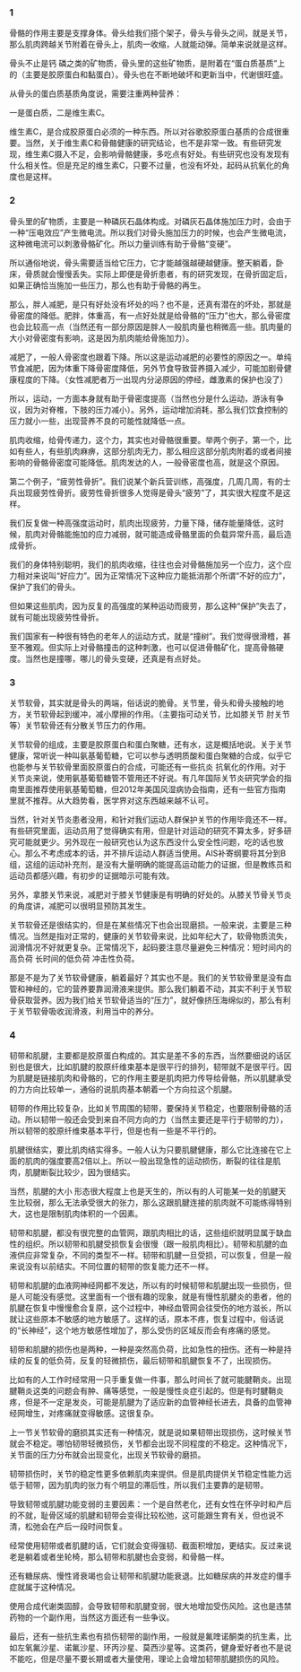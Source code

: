 ### 1

骨骼的作用主要是支撑身体。骨头给我们搭个架子，骨头与骨头之间，就是关节，那么肌肉跨越关节附着在骨头上，肌肉一收缩，人就能动弹。简单来说就是这样。

骨头不止是钙 磷之类的矿物质，骨头里的这些矿物质，是附着在“蛋白质基质”上的（主要是胶原蛋白和黏蛋白）。骨头也在不断地破坏和更新当中，代谢很旺盛。

从骨头的蛋白质基质角度说，需要注重两种营养：

一是蛋白质，二是维生素C。

维生素C，是合成胶原蛋白必须的一种东西。所以对谷歌胶原蛋白基质的合成很重要。当然，关于维生素C和骨骼健康的研究结论，也不是非常一致。有些研究发现，维生素C摄入不足，会影响骨骼健康，多吃点有好处。有些研究也没有发现有什么相关性。但是充足的维生素C，只要不过量，也没有坏处，起码从抗氧化的角度也是这样。

### 2

骨头里的矿物质，主要是一种磷灰石晶体构成。对磷灰石晶体施加压力时，会由于一种“压电效应”产生微电流。所以我们对骨头施加压力的时候，也会产生微电流，这种微电流可以刺激骨骼矿化。所以力量训练有助于骨骼“变硬”。

所以通俗地说，骨头需要适当给它压力，它才能越强越硬越健康。整天躺着，卧床，骨质就会慢慢丢失。实际上即便是骨折患者，有的研究发现，在骨折固定后，如果正确恰当施加一些压力，那么也有助于骨骼的再生。

那么，胖人减肥，是只有好处没有坏处的吗？也不是，还真有潜在的坏处，那就是骨密度的降低。肥胖，体重高，有一点好处就是给骨骼的“压力”也大，那么骨密度也会比较高一点（当然还有一部分原因是胖人一般肌肉量也稍微高一些。肌肉量的大小对骨密度有影响，这是因为肌肉能给骨施加力）。

减肥了，一般人骨密度也跟着下降。所以这是运动减肥的必要性的原因之一。单纯节食减肥，因为体重下降骨密度降低，另外节食导致营养摄入减少，可能加剧骨健康程度的下降。（女性减肥者万一出现内分泌原因的停经，雌激素的保护也没了）

所以，运动，一方面本身就有助于骨密度提高（当然也分是什么运动，游泳有争议，因为对脊椎，下肢的压力减小）。另外，运动增加消耗，那么我们饮食控制的压力就小一些，出现营养不良的可能性就降低一点。

肌肉收缩，给骨传递力，这个力，其实也对骨骼很重要。举两个例子，第一个，比如有些人，有些肌肉麻痹，这部分肌肉无力，那么相应这部分肌肉附着的或者间接影响的骨骼骨密度可能降低。肌肉发达的人，一般骨密度也高，就是这个原因。

第二个例子，“疲劳性骨折”。我们说某个新兵营训练，高强度，几周几周，有的士兵出现疲劳性骨折。疲劳性骨折很多人觉得是骨头“疲劳”了，其实很大程度不是这样。

我们反复做一种高强度运动时，肌肉出现疲劳，力量下降，储存能量降低，这时候，肌肉对骨骼能施加的应力减弱，就可能造成骨骼里面的负载异常升高，最后造成骨折。

我们的身体特别聪明，我们的肌肉收缩，往往也会对骨骼施加另一个应力，这个应力相对来说叫“好应力”。因为正常情况下这种应力能抵消那个所谓“不好的应力”，保护了我们的骨头。

但如果这些肌肉，因为反复的高强度的某种运动而疲劳，那么这种“保护”失去了，就有可能出现疲劳性骨折。

我们国家有一种很有特色的老年人的运动方式，就是“撞树”。我们觉得很滑稽，甚至不雅观。但实际上对骨骼撞击的这种刺激，也可以促进骨骼矿化，提高骨骼硬度。当然也是撞哪，哪儿的骨头变硬，还真是有点好处。

### 3

关节软骨，其实就是骨头的两端，俗话说的脆骨。关节里，骨头和骨头接触的地方，关节软骨起到缓冲，减小摩擦的作用。（主要指可动关节，比如膝关节 肘关节等）关节软骨还有分散关节压力的作用。

关节软骨的组成，主要是胶原蛋白和蛋白聚糖，还有水，这是概括地说。关于关节健康，常听说一种叫氨基葡萄糖，它可以参与透明质酸和蛋白聚糖的合成，似乎它也能参与关节软骨里面胶原蛋白的合成，可能还有一些抗炎 抗氧化的作用。对于关节炎来说，使用氨基葡萄糖管不管用还不好说。有几年国际关节炎研究学会的指南里面推荐使用氨基葡萄糖，但2012年美国风湿病协会指南，还有一些官方指南里就不推荐。从大趋势看，医学界对这东西越来越不认可。

当然，针对关节炎患者没用，和针对我们运动人群保护关节的作用毕竟还不一样。有些研究里面，运动员用了觉得确实有用，但是针对运动的研究不算太多，好多研究可能就更少。另外现在一般研究也认为这东西没什么安全性问题，吃的话也放心。那么不考虑成本的话，并不排斥运动人群适当使用。AIS补寄纲要将其分到B组，这组的运动补充剂，是没有大量明确的能提高运动能力的证据，但是教练员和运动员都感兴趣，有初步的证据暗示可能有效。

另外，拿膝关节来说，减肥对于膝关节健康是有明确的好处的。从膝关节骨关节炎的角度讲，减肥可以很明显预防其发生。

关节软骨还是很结实的，但是在某些情况下也会出现磨损。一般来说，主要是三种情况。当然是指对正常的，健康的关节软骨来说，比如年纪大了，软骨物质流失，润滑情况不好就更复杂。正常情况下，起码要注意尽量避免三种情况：短时间内的高负荷 长时间的低负荷 冲击性负荷。

那是不是为了关节软骨健康，躺着最好？其实也不是。我们的关节软骨里是没有血管和神经的，它的营养要靠润滑液来提供。那么我们躺着不动，其实不利于关节软骨获取营养。因为我们给关节软骨适当的“压力”，就好像挤压海绵似的，那么有利于关节软骨吸收润滑液，利用当中的养分。

### 4

韧带和肌腱，主要都是胶原蛋白构成的。其实是差不多的东西，当然要细说的话区别也是很大，比如肌腱的胶原纤维束基本是很平行的排列，韧带就不是很平行。因为肌腱是链接肌肉和骨骼的，它的作用主要是肌肉把力传导给骨骼，所以肌腱承受的力方向比较单一，通俗的说肌肉基本朝着一个方向拉这个肌腱。

韧带的作用比较复杂，比如关节周围的韧带，要保持关节稳定，也要限制骨骼的活动。所以韧带一般还会受到来自不同方向的力（当然主要还是平行于韧带的力），所以韧带的胶原纤维束基本平行，但是也有一些是不平行的。

肌腱很结实，要比肌肉结实得多。一般人认为只要肌腱健康，那么它比连接在它上面的肌肉的强度要高2倍以上。所以一般出现急性的运动损伤，断裂的往往是肌肉，肌腱断裂比较少，因为很结实。

当然，肌腱的大小 形态很大程度上也是天生的，所以有的人可能某一处的肌腱天生比较弱，那么无法承受很大的张力，那么这跟肌腱连接的肌肉就不可能练得特别大，这也是限制肌肉体积的一个因素。

韧带和肌腱，都没有很完整的血管网，跟肌肉相比的话，这些组织就明显属于缺血性的组织。所以韧带和肌腱受损恢复会很慢（跟一般肌肉相比）。韧带和肌腱的血液供应非常复杂，不同的类型不一样。韧带和肌腱一旦受损，可以恢复，但是一般来说没有以前结实。不同位置的韧带的恢复能力还不一样。

韧带和肌腱的血液网神经网都不发达，所以有的时候韧带和肌腱出现一些损伤，但是人可能没有感觉。这里面有一个很有趣的现象，就是有慢性肌腱炎的患者，他的肌腱在恢复中慢慢愈合复原，这个过程中，神经血管网会往受伤的地方滋长，所以就让这些原本不敏感的地方敏感了。这样的话，原本不疼，恢复过程中，俗话说的“长神经”，这个地方敏感性增加了，那么受伤的区域反而会有疼痛的感觉。

韧带和肌腱的损伤也是两种，一种是突然高负荷，比如急性的扭伤。还有一种是持续的反复的低负荷，反复的轻微损伤，最后韧带和肌腱恢复不了，出现损伤。

比如有的人工作时经常用一只手重复做一件事，那么时间长了就可能腱鞘炎。出现腱鞘炎这类的问题会有肿、痛等感觉，一般是慢性炎症引起的。但是有时腱鞘炎疼，但是不一定是发炎，可能是肌腱为了适应新的血管神经长进去，具备的血管神经网增生，对疼痛就变得敏感。这很复杂。

上一节关节软骨的磨损其实还有一种情况，就是说如果韧带出现损伤，这时候关节就会不稳定。哪怕韧带轻微损伤，关节都会出现不同程度的不稳定。这种情况下，关节面的压力分布就会出现变化，出现关节软骨的磨损。

韧带损伤时，关节的稳定性更多依赖肌肉来提供。但是肌肉提供关节稳定性能力远低于韧带，因为肌肉的张力有个明显的滞后性，所以我们主要靠的是韧带。

导致韧带或肌腱功能变弱的主要因素：一个是自然老化，还有女性在怀孕时和产后的不就，耻骨区域的肌腱和韧带会变得比较松弛，这可能跟生育有关，但也说不清，松弛会在产后一段时间恢复。

经常使用韧带或者肌腱的话，它们就会变得强韧、截面积增加，更结实。反过来说老是躺着或者坐轮椅，那么韧带和肌腱也会变弱，和骨骼一样。

还有糖尿病、慢性肾衰竭也会让韧带和肌腱功能衰退。比如糖尿病的并发症的僵手症就属于这种情况。

使用合成代谢类固醇，会导致韧带和肌腱变弱，很大地增加受伤风险。这也是违禁药物的一个副作用，当然这方面还有一些争议。

最后，还有一些抗生素也有损伤韧带的副作用，一般就是氟喹诺酮类的抗生素，比如左氧氟沙星、诺氟沙星、环丙沙星、莫西沙星等。这类药，健身爱好者也不是说不能吃，但是尽量不要长期或者大量使用，理论上会增加韧带肌腱损伤的风险。





